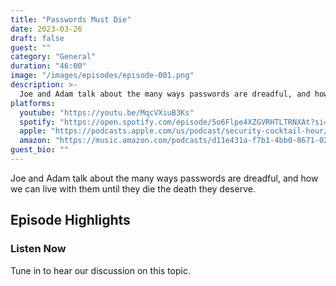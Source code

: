 ```yaml
---
title: "Passwords Must Die"
date: 2023-03-26
draft: false
guest: ""
category: "General"
duration: "46:00"
image: "/images/episodes/episode-001.png"
description: >-
  Joe and Adam talk about the many ways passwords are dreadful, and how we can live with them until they die the death they deserve.
platforms:
  youtube: "https://youtu.be/MqcVXiuB3Ks"
  spotify: "https://open.spotify.com/episode/5o6Flpe4XZGVRHTLTRNXAt?si=db54a438e8134881"
  apple: "https://podcasts.apple.com/us/podcast/security-cocktail-hour/id1679376200?i=1000606133937"
  amazon: "https://music.amazon.com/podcasts/d11e431a-f7b1-4bb0-8671-024afce9ade6/security-cocktail-hour"
guest_bio: ""
---
```


Joe and Adam talk about the many ways passwords are dreadful, and how we can live with them until they die the death they deserve.

## Episode Highlights

### Listen Now

Tune in to hear our discussion on this topic.